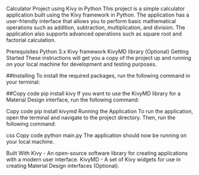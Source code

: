 Calculator Project using Kivy in Python
This project is a simple calculator application built using the Kivy framework in Python. The application has a user-friendly interface that allows you to perform basic mathematical operations such as addition, subtraction, multiplication, and division. The application also supports advanced operations such as square root and factorial calculation.

Prerequisites
Python 3.x
Kivy framework
KivyMD library (Optional)
Getting Started
These instructions will get you a copy of the project up and running on your local machine for development and testing purposes.

##Installing
To install the required packages, run the following command in your terminal:

##Copy code
pip install kivy
If you want to use the KivyMD library for a Material Design interface, run the following command:

Copy code
pip install kivymd
Running the Application
To run the application, open the terminal and navigate to the project directory. Then, run the following command:

css
Copy code
python main.py
The application should now be running on your local machine.

Built With
Kivy - An open-source software library for creating applications with a modern user interface.
KivyMD - A set of Kivy widgets for use in creating Material Design interfaces (Optional).
